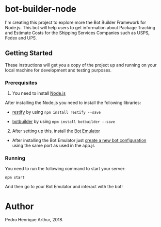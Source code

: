 # bot-builder-node

I'm creating this project to explore more the Bot Builder Framework for Node.js. This bot will help users to get information about Package Tracking and Estimate Costs for the Shipping Services Companies such as USPS, Fedex and UPS.

## Getting Started

These instructions will get you a copy of the project up and running on your local machine for development and testing purposes. 

### Prerequisites

1. You need to install [Node.js](https://nodejs.org/en/download/)

  After installing the Node.js you need to install the following libraries:

  * [restify](https://www.npmjs.com/package/restify) by using ```npm install restify --save```
 
  * [botbuilder](https://www.npmjs.com/package/botbuilder) by using ```npm install botbuilder --save```

2. After setting up this, install the [Bot Emulator](https://docs.microsoft.com/en-us/azure/bot-service/bot-service-debug-emulator?view=azure-bot-service-3.0)

  * After installing the Bot Emulator just [create a new bot configuration](https://docs.microsoft.com/en-us/azure/bot-service/bot-service-debug-emulator?view=azure-bot-service-3.0#connect-to-a-bot-running-on-local-host) using the same port as used in the app.js

### Running

You need to run the following command to start your server:

```npm start```

And then go to your Bot Emulator and interact with the bot!

# Author

Pedro Henrique Arthur, 2018.
